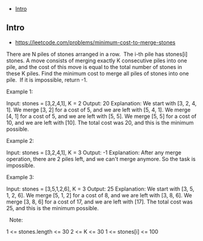 - [Intro](#intro)

## Intro

- https://leetcode.com/problems/minimum-cost-to-merge-stones

There are N piles of stones arranged in a row.  The i-th pile has stones[i] stones.
A move consists of merging exactly K consecutive piles into one pile, and the cost of this move is equal to the total number of stones in these K piles.
Find the minimum cost to merge all piles of stones into one pile.  If it is impossible, return -1.
 

Example 1:

Input: stones = [3,2,4,1], K = 2
Output: 20
Explanation: 
We start with [3, 2, 4, 1].
We merge [3, 2] for a cost of 5, and we are left with [5, 4, 1].
We merge [4, 1] for a cost of 5, and we are left with [5, 5].
We merge [5, 5] for a cost of 10, and we are left with [10].
The total cost was 20, and this is the minimum possible.


Example 2:

Input: stones = [3,2,4,1], K = 3
Output: -1
Explanation: After any merge operation, there are 2 piles left, and we can't merge anymore.  So the task is impossible.


Example 3:

Input: stones = [3,5,1,2,6], K = 3
Output: 25
Explanation: 
We start with [3, 5, 1, 2, 6].
We merge [5, 1, 2] for a cost of 8, and we are left with [3, 8, 6].
We merge [3, 8, 6] for a cost of 17, and we are left with [17].
The total cost was 25, and this is the minimum possible.

 
Note:

1 <= stones.length <= 30
2 <= K <= 30
1 <= stones[i] <= 100



